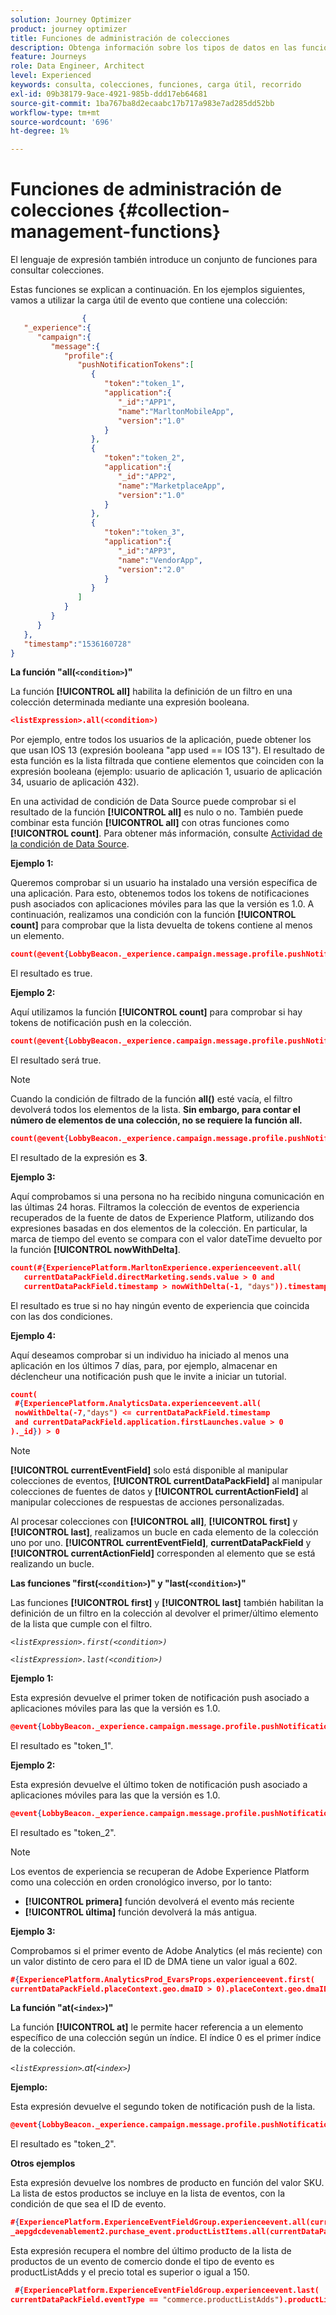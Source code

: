 ```yaml
---
solution: Journey Optimizer
product: journey optimizer
title: Funciones de administración de colecciones
description: Obtenga información sobre los tipos de datos en las funciones de administración de colecciones
feature: Journeys
role: Data Engineer, Architect
level: Experienced
keywords: consulta, colecciones, funciones, carga útil, recorrido
exl-id: 09b38179-9ace-4921-985b-ddd17eb64681
source-git-commit: 1ba767ba8d2ecaabc17b717a983e7ad285dd52bb
workflow-type: tm+mt
source-wordcount: '696'
ht-degree: 1%

---
```


# Funciones de administración de colecciones {#collection-management-functions}

El lenguaje de expresión también introduce un conjunto de funciones para consultar colecciones.

Estas funciones se explican a continuación. En los ejemplos siguientes, vamos a utilizar la carga útil de evento que contiene una colección:

```json
                { 
   "_experience":{ 
      "campaign":{ 
         "message":{ 
            "profile":{ 
               "pushNotificationTokens":[ 
                  { 
                     "token":"token_1",
                     "application":{ 
                        "_id":"APP1",
                        "name":"MarltonMobileApp",
                        "version":"1.0"
                     }
                  },
                  { 
                     "token":"token_2",
                     "application":{ 
                        "_id":"APP2",
                        "name":"MarketplaceApp",
                        "version":"1.0"
                     }
                  },
                  { 
                     "token":"token_3",
                     "application":{ 
                        "_id":"APP3",
                        "name":"VendorApp",
                        "version":"2.0"
                     }
                  }
               ]
            }
         }
      }
   },
   "timestamp":"1536160728"
}
```

**La función &quot;all(`<condition>`)&quot;**

La función **[!UICONTROL all]** habilita la definición de un filtro en una colección determinada mediante una expresión booleana.

```json
<listExpression>.all(<condition>)
```

Por ejemplo, entre todos los usuarios de la aplicación, puede obtener los que usan IOS 13 (expresión booleana &quot;app used == IOS 13&quot;). El resultado de esta función es la lista filtrada que contiene elementos que coinciden con la expresión booleana (ejemplo: usuario de aplicación 1, usuario de aplicación 34, usuario de aplicación 432).

En una actividad de condición de Data Source puede comprobar si el resultado de la función **[!UICONTROL all]** es nulo o no. También puede combinar esta función **[!UICONTROL all]** con otras funciones como **[!UICONTROL count]**. Para obtener más información, consulte [Actividad de la condición de Data Source](../condition-activity.md#data_source_condition).

**Ejemplo 1:**

Queremos comprobar si un usuario ha instalado una versión específica de una aplicación. Para esto, obtenemos todos los tokens de notificaciones push asociados con aplicaciones móviles para las que la versión es 1.0. A continuación, realizamos una condición con la función **[!UICONTROL count]** para comprobar que la lista devuelta de tokens contiene al menos un elemento.

```json
count(@event{LobbyBeacon._experience.campaign.message.profile.pushNotificationTokens.all(currentEventField.application.version == "1.0").token}) > 0
```

El resultado es true.

**Ejemplo 2:**

Aquí utilizamos la función **[!UICONTROL count]** para comprobar si hay tokens de notificación push en la colección.

```json
count(@event{LobbyBeacon._experience.campaign.message.profile.pushNotificationTokens.all().token}) > 0
```

El resultado será true.

<!--Alternatively, you can check if there is no token in the collection:

   ```json
   count(@event{LobbyBeacon._experience.campaign.message.profile.pushNotificationTokens.all().token}) == 0
   ```

The result will be false.

Here we use the count function in a condition to count the number of push notification tokens in the event.

`count(@event{LobbyBeacon._experience.campaign.message.profile.pushNotificationTokens.all().token})`

The result is true.

Note that when the condition in the **all()** function is empty, the filter will return all the elements in the list. Hence, the expression above is equivalent to:

`count(@event{LobbyBeacon._experience.campaign.message.profile.pushNotificationTokens.application.name})`

In both cases, the result of the expression is **3**.

A query of experience events recorded on the Adobe Experience Platform may or may not include the current event that triggered the current Journey. This will depend on the relative processing time with which [!DNL Journey Orchestration] sees an event and started evaluating conditions, versus the time it takes for that event to be ingested into the Adobe Experience Platform. For example, when using the .all() syntax to query experience events from the Adobe Experience Platform, we recommend enforcing the exclusion of the current event (by requiring an
earlier timestamp) in order to only consider prior events.-->

>[!NOTE]
>
>Cuando la condición de filtrado de la función **all()** esté vacía, el filtro devolverá todos los elementos de la lista. **Sin embargo, para contar el número de elementos de una colección, no se requiere la función all.**


```json
count(@event{LobbyBeacon._experience.campaign.message.profile.pushNotificationTokens.token})
```

El resultado de la expresión es **3**.

**Ejemplo 3:**

Aquí comprobamos si una persona no ha recibido ninguna comunicación en las últimas 24 horas. Filtramos la colección de eventos de experiencia recuperados de la fuente de datos de Experience Platform, utilizando dos expresiones basadas en dos elementos de la colección. En particular, la marca de tiempo del evento se compara con el valor dateTime devuelto por la función **[!UICONTROL nowWithDelta]**.

```json
count(#{ExperiencePlatform.MarltonExperience.experienceevent.all(
   currentDataPackField.directMarketing.sends.value > 0 and
   currentDataPackField.timestamp > nowWithDelta(-1, "days")).timestamp}) == 0
```

El resultado es true si no hay ningún evento de experiencia que coincida con las dos condiciones.

**Ejemplo 4:**

Aquí deseamos comprobar si un individuo ha iniciado al menos una aplicación en los últimos 7 días, para, por ejemplo, almacenar en déclencheur una notificación push que le invite a iniciar un tutorial.

```json
count(
 #{ExperiencePlatform.AnalyticsData.experienceevent.all(
 nowWithDelta(-7,"days") <= currentDataPackField.timestamp
 and currentDataPackField.application.firstLaunches.value > 0
)._id}) > 0
```

<!--**"All + Count" example 4:** here we use the count function in a boolean expression to see if there is push notification tokens in the collection.

`count(@event{LobbyBeacon._experience.campaign.message.profile.pushNotificationTokens.all().application.name}) > 0`

The result will be:

`true`

Alternatively, you can check if there is NO token in the collection:

`count(@event{LobbyBeacon._experience.campaign.message.profile.pushNotificationTokens.all().application.name}) =0`

The result will be:

`false`-->

>[!NOTE]
>
>**[!UICONTROL currentEventField]** solo está disponible al manipular colecciones de eventos, **[!UICONTROL currentDataPackField]** al manipular colecciones de fuentes de datos y **[!UICONTROL currentActionField]** al manipular colecciones de respuestas de acciones personalizadas.
>
>Al procesar colecciones con **[!UICONTROL all]**, **[!UICONTROL first]** y **[!UICONTROL last]**, realizamos un bucle en cada elemento de la colección uno por uno. **[!UICONTROL currentEventField]**, **currentDataPackField** y **[!UICONTROL currentActionField]** corresponden al elemento que se está realizando un bucle.

**Las funciones &quot;first(`<condition>`)&quot; y &quot;last(`<condition>`)&quot;**

Las funciones **[!UICONTROL first]** y **[!UICONTROL last]** también habilitan la definición de un filtro en la colección al devolver el primer/último elemento de la lista que cumple con el filtro.

_`<listExpression>.first(<condition>)`_

_`<listExpression>.last(<condition>)`_

**Ejemplo 1:**

Esta expresión devuelve el primer token de notificación push asociado a aplicaciones móviles para las que la versión es 1.0.

```json
@event{LobbyBeacon._experience.campaign.message.profile.pushNotificationTokens.first(currentEventField.application.version == "1.0").token
```

El resultado es &quot;token_1&quot;.

**Ejemplo 2:**

Esta expresión devuelve el último token de notificación push asociado a aplicaciones móviles para las que la versión es 1.0.

```json
@event{LobbyBeacon._experience.campaign.message.profile.pushNotificationTokens.last(currentEventField.application.version == "1.0").token}
```

El resultado es &quot;token_2&quot;.

>[!NOTE]
>
>Los eventos de experiencia se recuperan de Adobe Experience Platform como una colección en orden cronológico inverso, por lo tanto:
>
>* **[!UICONTROL primera]** función devolverá el evento más reciente
>* **[!UICONTROL última]** función devolverá la más antigua.

**Ejemplo 3:**

Comprobamos si el primer evento de Adobe Analytics (el más reciente) con un valor distinto de cero para el ID de DMA tiene un valor igual a 602.

```json
#{ExperiencePlatform.AnalyticsProd_EvarsProps.experienceevent.first(
currentDataPackField.placeContext.geo.dmaID > 0).placeContext.geo.dmaID} == 602
```

**La función &quot;at(`<index>`)&quot;**

La función **[!UICONTROL at]** le permite hacer referencia a un elemento específico de una colección según un índice.
El índice 0 es el primer índice de la colección.

_`<listExpression>`.at(`<index>`)_

**Ejemplo:**

Esta expresión devuelve el segundo token de notificación push de la lista.

```json
@event{LobbyBeacon._experience.campaign.message.profile.pushNotificationTokens.at(1).token}
```

El resultado es &quot;token_2&quot;.

**Otros ejemplos**

Esta expresión devuelve los nombres de producto en función del valor SKU. La lista de estos productos se incluye en la lista de eventos, con la condición de que sea el ID de evento.

```json
#{ExperiencePlatform.ExperienceEventFieldGroup.experienceevent.all(currentDataPackField._aepgdcdevenablement2.purchase_event.receipt_nbr == "10-337-4016"). 
_aepgdcdevenablement2.purchase_event.productListItems.all(currentDataPackField.SKU == "AB17 1234 1775 19DT B4DR 8HDK 762").name}
```

Esta expresión recupera el nombre del último producto de la lista de productos de un evento de comercio donde el tipo de evento es productListAdds y el precio total es superior o igual a 150.

```json
 #{ExperiencePlatform.ExperienceEventFieldGroup.experienceevent.last(
currentDataPackField.eventType == "commerce.productListAdds").productListItems.last(currentDataPackField.priceTotal >= 150).name}
```
